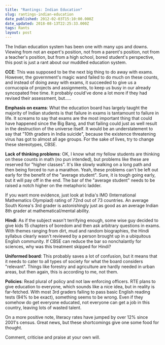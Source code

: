 ```yaml
---
title: "Rantings: Indian Education"
slug: rantings-indian-education
date_published: 2012-02-03T15:10:00.000Z
date_updated: 2018-08-13T22:25:33.000Z
tags: Rants
layout: post
---
```


The Indian education system has been one with many ups and downs. Viewing from not an expert\'s position, not from a parent\'s position, not from a teacher\'s position, but from a high school, bored student\'s perspective, this post is just a rant about our muddled education system.

**CCE**: This was supposed to be the next big thing to do away with exams. However, the government\'s magic wand failed to do much on these counts, and instead of doing away with exams, it succeeded to give us a cornucopia of projects and assignments, to keep us busy in our already syncopated free time. It probably could\'ve done a lot more if they had revised their assessment, but.....

**Emphasis on exams**: What the education board has largely taught the majority of Indian students is that failure in exams is tantamount to failure in life. It screams to say that exams are the most important thing that could have happened since the Big Bang, and that failing could just as well result in the destruction of the universe itself. It would be an understatement to say that "10th graders in India suicide", because the existence threatening virus has got to almost all age groups. For the sake of lives, try to change these stereotypes, CBSE.

**Lack of thinking problems**: OK, I know what my fellow students are thinking on these counts in math (no pun intended), but problems like these are reserved for "higher classes". It\'s like slowly walking on a long path and then being forced to run a marathon. Yeah, these problems can\'t be left out early for the benefit of the "average student". Sure, it is tough going early, but it will pay off in the end. The bar of the "average student" needs to be raised a notch higher on the metaphoric ladder.

If you want more evidence, just look at India\'s IMO (International Mathematics Olympiad) rating of 72nd out of 73 countries. An average South Korea\'s 3rd grader is astonishingly  just as good as an average Indian 8th grader at mathematical/mental ability.

**Hindi**: As if the subject wasn\'t terrifying enough, some wise guy decided to give kids 15 chapters of boredom and then ask arbitrary questions in exams. With themes ranging from dirt, mud and random biographies, the Hindi syllabus clearly wasn\'t reviewed by a person brought up in a ubiquitous English community. If CBSE can reduce the bar so nonchalantly for sciences, why was this treatment skipped for Hindi?

**Uniformed board**: This probably saves a lot of confusion, but it means that it needs to cater to all types of society for what the board considers "relevant". Things like forestry and agriculture are hardly needed in urban areas, but then again, this is according to me, not them.

**Policies**: Read plural of policy and not law enforcing officers. RTE plans to give education to everyone, which sounds like a nice idea, but in reality is far-fetched. With most 3rd graders failing to pass basic English reading tests (94% to be exact), something seems to be wrong. Even if they somehow do get everyone educated, not everyone can get a job in this country, leaving lots of wasted talent.

On a more positive note, literacy rates have jumped by over 12% since 2001\'s census. Great news, but these shortcomings give one some food for thought.

Comment, criticise and praise at your own will.

